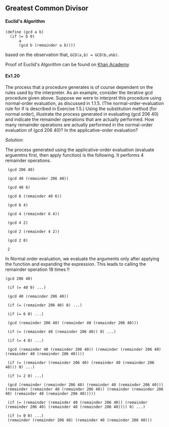 ## Greatest Common Divisor

#### Euclid's Algorithm

```
(define (gcd a b)
  (if (= b 0)
      a
      (gcd b (remainder a b))))
```

based on the observation that, `GCD(a,b) = GCD(b,a%b)`.

Proof of Euclid's Algorithm can be found on [Khan Academy](https://www.khanacademy.org/computing/computer-science/cryptography/modarithmetic/a/the-euclidean-algorithm)


#### Ex1.20

The process that a procedure generates is of course dependent on the rules used by the interpreter. As an example, consider the iterative gcd procedure given above. Suppose we were to interpret this procedure using normal-order evaluation, as discussed in 1.1.5. (The normal-order-evaluation rule for if is described in Exercise 1.5.) Using the substitution method (for normal order), illustrate the process generated in evaluating (gcd 206 40) and indicate the remainder operations that are actually performed. How many remainder operations are actually performed in the normal-order evaluation of (gcd 206 40)? In the applicative-order evaluation? 

_Solution:_

The process generated using the applicative-order evaluation (evaluate arguemtns first, then apply function) is the following. It performs 4 remainder operations.

```
 (gcd 206 40) 
  
 (gcd 40 (remainder 206 40)) 
  
 (gcd 40 6) 
  
 (gcd 6 (remainder 40 6)) 
  
 (gcd 6 4) 
  
 (gcd 4 (remainder 6 4)) 
  
 (gcd 4 2) 
  
 (gcd 2 (remainder 4 2)) 
  
 (gcd 2 0) 
  
 2 
```  

In Normal order evaluation, we evaluate the arguments only after applying the function and expanding the expression. This leads to calling the remainder operation 18 times !!

```
(gcd 206 40) 
  
 (if (= 40 0) ...) 
  
 (gcd 40 (remainder 206 40)) 
  
 (if (= (remainder 206 40) 0) ...) 
  
 (if (= 6 0) ...) 
  
 (gcd (remainder 206 40) (remainder 40 (remainder 206 40))) 
  
 (if (= (remainder 40 (remainder 206 40)) 0) ...) 
  
 (if (= 4 0) ...) 
  
 (gcd (remainder 40 (remainder 206 40)) (remainder (remainder 206 40) (remainder 40 (remainder 206 40)))) 
  
 (if (= (remainder (remainder 206 40) (remainder 40 (remainder 206 40))) 0) ...) 
  
 (if (= 2 0) ...) 
  
 (gcd (remainder (remainder 206 40) (remainder 40 (remainder 206 40))) (remainder (remainder 40 (remainder 206 40)) (remainder (remainder 206 40) (remainder 40 (remainder 206 40))))) 
  
 (if (= (remainder (remainder 40 (remainder 206 40)) (remainder (remainder 206 40) (remainder 40 (remainder 206 40)))) 0) ...) 
  
 (if (= 0 0) ...) 
 (remainder (remainder 206 40) (remainder 40 (remainder 206 40)))
 ``` 

